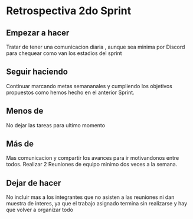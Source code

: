# Retrospectiva 2do Sprint

## Empezar a hacer
Tratar de tener una comunicacion diaria , aunque sea minima por Discord para chequear como van los estadios del sprint


## Seguir haciendo
Continuar marcando metas semananales y cumpliendo los objetivos propuestos como hemos hecho en el anterior Sprint.

## Menos de
 No dejar las tareas para ultimo momento

## Más de
 Mas comunicacion y compartir los avances para ir motivandonos entre todos.
Realizar 2 Reuniones de equipo minimo dos  veces a la semana.

## Dejar de hacer
 No incluir mas a los integrantes que no asisten a las reuniones ni dan muestra de interes, ya que el trabajo asignado termina sin realizarse y hay que volver a organizar todo



